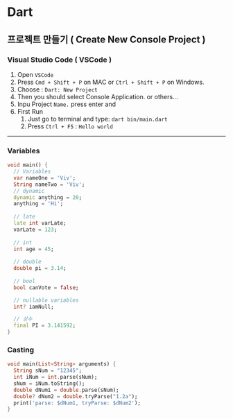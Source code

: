 # Dart

## 프로젝트 만들기 ( Create New Console Project )

### Visual Studio Code ( VSCode )  

1. Open `VSCode`
2. Press `Cmd + Shift + P` on MAC or `Ctrl + Shift + P` on Windows.
3. Choose : `Dart: New Project`
4. Then you should select Console Application. or others...
5. Inpu Project `Name.` press enter and
6. First Run
   1. Just go to terminal and type: `dart bin/main.dart`
   2. Press `Ctrl + F5` :  `Hello world`

---

### Variables

```dart
void main() {
  // Variables
  var nameOne = 'Viv';
  String nameTwo = 'Viv';
  // dynamic
  dynamic anything = 20;
  anything = 'Hi';
  
  // late
  late int varLate;
  varLate = 123;
  
  // int
  int age = 45;
  
  // double
  double pi = 3.14;
  
  // bool
  bool canVote = false;

  // nullable variables
  int? iamNull;

  // 상수
  final PI = 3.141592;
}
```

### Casting

```dart
void main(List<String> arguments) {
  String sNum = "12345";
  int iNum = int.parse(sNum);
  sNum = iNum.toString();
  double dNum1 = double.parse(sNum);
  double? dNum2 = double.tryParse("1.2a");
  print('parse: $dNum1, tryParse: $dNum2');
}
```
